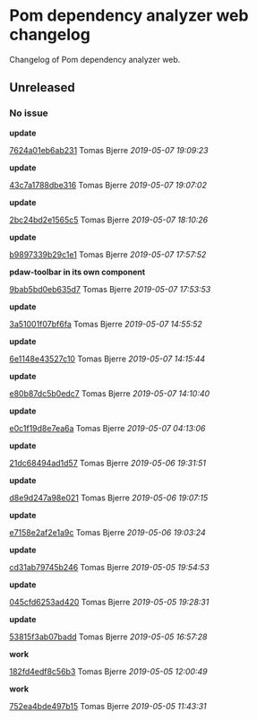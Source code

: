 
 # Pom dependency analyzer web changelog

Changelog of Pom dependency analyzer web.

## Unreleased
### No issue

**update**


[7624a01eb6ab231](https://github.com/tomasbjerre/pom-dependency-web/commit/7624a01eb6ab231) Tomas Bjerre *2019-05-07 19:09:23*

**update**


[43c7a1788dbe316](https://github.com/tomasbjerre/pom-dependency-web/commit/43c7a1788dbe316) Tomas Bjerre *2019-05-07 19:07:02*

**update**


[2bc24bd2e1565c5](https://github.com/tomasbjerre/pom-dependency-web/commit/2bc24bd2e1565c5) Tomas Bjerre *2019-05-07 18:10:26*

**update**


[b9897339b29c1e1](https://github.com/tomasbjerre/pom-dependency-web/commit/b9897339b29c1e1) Tomas Bjerre *2019-05-07 17:57:52*

**pdaw-toolbar in its own component**


[9bab5bd0eb635d7](https://github.com/tomasbjerre/pom-dependency-web/commit/9bab5bd0eb635d7) Tomas Bjerre *2019-05-07 17:53:53*

**update**


[3a51001f07bf6fa](https://github.com/tomasbjerre/pom-dependency-web/commit/3a51001f07bf6fa) Tomas Bjerre *2019-05-07 14:55:52*

**update**


[6e1148e43527c10](https://github.com/tomasbjerre/pom-dependency-web/commit/6e1148e43527c10) Tomas Bjerre *2019-05-07 14:15:44*

**update**


[e80b87dc5b0edc7](https://github.com/tomasbjerre/pom-dependency-web/commit/e80b87dc5b0edc7) Tomas Bjerre *2019-05-07 14:10:40*

**update**


[e0c1f19d8e7ea6a](https://github.com/tomasbjerre/pom-dependency-web/commit/e0c1f19d8e7ea6a) Tomas Bjerre *2019-05-07 04:13:06*

**update**


[21dc68494ad1d57](https://github.com/tomasbjerre/pom-dependency-web/commit/21dc68494ad1d57) Tomas Bjerre *2019-05-06 19:31:51*

**update**


[d8e9d247a98e021](https://github.com/tomasbjerre/pom-dependency-web/commit/d8e9d247a98e021) Tomas Bjerre *2019-05-06 19:07:15*

**update**


[e7158e2af2e1a9c](https://github.com/tomasbjerre/pom-dependency-web/commit/e7158e2af2e1a9c) Tomas Bjerre *2019-05-06 19:03:24*

**update**


[cd31ab79745b246](https://github.com/tomasbjerre/pom-dependency-web/commit/cd31ab79745b246) Tomas Bjerre *2019-05-05 19:54:53*

**update**


[045cfd6253ad420](https://github.com/tomasbjerre/pom-dependency-web/commit/045cfd6253ad420) Tomas Bjerre *2019-05-05 19:28:31*

**update**


[53815f3ab07badd](https://github.com/tomasbjerre/pom-dependency-web/commit/53815f3ab07badd) Tomas Bjerre *2019-05-05 16:57:28*

**work**


[182fd4edf8c56b3](https://github.com/tomasbjerre/pom-dependency-web/commit/182fd4edf8c56b3) Tomas Bjerre *2019-05-05 12:00:49*

**work**


[752ea4bde497b15](https://github.com/tomasbjerre/pom-dependency-web/commit/752ea4bde497b15) Tomas Bjerre *2019-05-05 11:43:31*


 